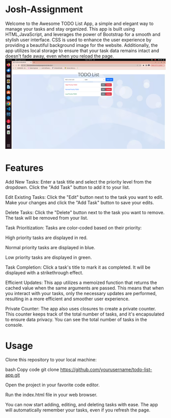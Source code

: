 # Josh-Assignment
Welcome to the Awesome TODO List App, a simple and elegant way to manage your tasks and stay organized. This app is built using HTML,JavaScript, and leverages the power of Bootstrap for a smooth and stylish user interface. CSS is used to enhance the user experience by providing a beautiful background image for the website. Additionally, the app utilizes local storage to ensure that your task data remains intact and doesn't fade away, even when you reload the page.
![TODO List App](https://github.com/RohitKumarSinha/Josh-Assigment/blob/main/Screenshot%20from%202023-11-03%2000-18-08.png)


# Features
Add New Tasks: Enter a task title and select the priority level from the dropdown. Click the "Add Task" button to add it to your list.

Edit Existing Tasks: Click the "Edit" button next to the task you want to edit. Make your changes and click the "Add Task" button to save your edits.

Delete Tasks: Click the "Delete" button next to the task you want to remove. The task will be removed from your list.

Task Prioritization: Tasks are color-coded based on their priority:

High priority tasks are displayed in red.

Normal priority tasks are displayed in blue.

Low priority tasks are displayed in green.

Task Completion: Click a task's title to mark it as completed. It will be displayed with a strikethrough effect.

Efficient Updates: This app utilizes a memoized function that returns the cached value when the same arguments are passed. This means that when you interact with your tasks, only the necessary updates are performed, resulting in a more efficient and smoother user experience.

Private Counter: The app also uses closures to create a private counter. This counter keeps track of the total number of tasks, and it's encapsulated to ensure data privacy. You can see the total number of tasks in the console.

# Usage
Clone this repository to your local machine:

bash
Copy code
git clone https://github.com/yourusername/todo-list-app.git

Open the project in your favorite code editor.

Run the index.html file in your web browser.

You can now start adding, editing, and deleting tasks with ease. The app will automatically remember your tasks, even if you refresh the page.
